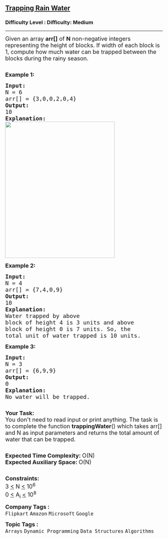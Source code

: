 <h2><a href="https://www.geeksforgeeks.org/problems/trapping-rain-water-1587115621/1?page=1&difficulty=School,Medium&sortBy=submissions">Trapping Rain Water</a></h2><h3>Difficulty Level : Difficulty: Medium</h3><hr><div class="problems_problem_content__Xm_eO"><p><span style="font-size: 18px;">Given an array <strong>arr[]</strong>&nbsp;of <strong>N</strong> non-negative integers representing the height of blocks. If&nbsp;width of each block is 1, compute how much water can be trapped&nbsp;between the blocks during the rainy season.&nbsp;</span><br>&nbsp;</p>
<p><span style="font-size: 18px;"><strong>Example 1:</strong></span></p>
<pre><span style="font-size: 18px;"><strong>Input:
</strong>N = 6
arr[] = {3,0,0,2,0,4}
<strong>Output:
</strong>10<strong>
Explanation: 
</strong></span><img style="height: 436px; width: 350px;" src="https://media.geeksforgeeks.org/img-practice/PROD/addEditProblem/701211/Web/Other/186b43ba-eeec-4d9e-b0f8-dea91ef026e0_1685086818.png" alt="">
</pre>
<p><span style="font-size: 18px;"><strong>Example 2:</strong></span></p>
<pre><span style="font-size: 18px;"><strong>Input:
</strong>N = 4
arr[] = {7,4,0,9}
<strong>Output:
</strong>10<strong>
Explanation:
</strong>Water trapped by above 
block of height 4 is 3 units and above 
block of height 0 is 7 units. So, the 
total unit of water trapped is 10 units.</span>
</pre>
<p><span style="font-size: 18px;"><strong>Example 3:</strong></span></p>
<pre><span style="font-size: 18px;"><strong>Input:
</strong>N = 3
arr[] = {6,9,9}
<strong>Output:
</strong>0<strong>
Explanation:
</strong>No water will be trapped.</span></pre>
<p><br><span style="font-size: 18px;"><strong>Your Task:</strong><br>You don't&nbsp;need to read input or print anything.&nbsp;The task is to complete the function <strong>trappingWater</strong>() which takes arr[] and N as input parameters and&nbsp;returns the total amount of water that can be trapped.</span></p>
<p><br><span style="font-size: 18px;"><strong>Expected Time Complexity:&nbsp;</strong>O(N)<br><strong>Expected Auxiliary Space:&nbsp;</strong>O(N)</span></p>
<p><br><span style="font-size: 18px;"><strong>Constraints:</strong><br>3 <u>&lt;</u>&nbsp;N <u>&lt;</u>&nbsp;10<sup>6</sup><br>0 <u>&lt;</u>&nbsp;A<sub>i</sub> <u>&lt;</u>&nbsp;10<sup>8</sup></span></p></div><p><span style=font-size:18px><strong>Company Tags : </strong><br><code>Flipkart</code>&nbsp;<code>Amazon</code>&nbsp;<code>Microsoft</code>&nbsp;<code>Google</code>&nbsp;<br><p><span style=font-size:18px><strong>Topic Tags : </strong><br><code>Arrays</code>&nbsp;<code>Dynamic Programming</code>&nbsp;<code>Data Structures</code>&nbsp;<code>Algorithms</code>&nbsp;